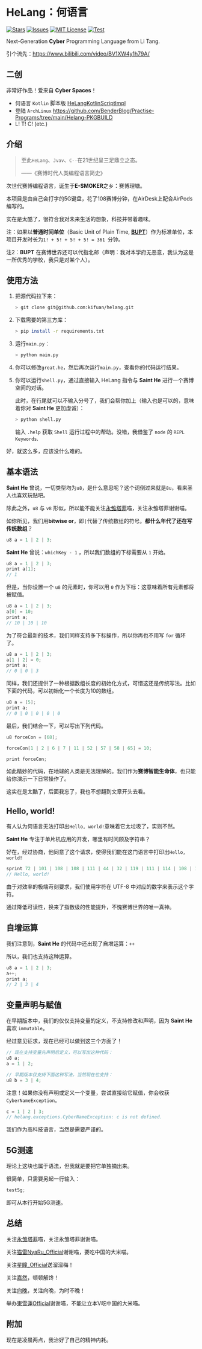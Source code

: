 # HeLang：何语言

<a href="https://github.com/kifuan/helang/stargazers"><img src="https://img.shields.io/github/stars/kifuan/helang.svg" alt="Stars"></a>
<a href="https://github.com/kifuan/helang/issues"><img src="https://img.shields.io/github/issues/kifuan/helang" alt="Issues"></a>
<a href="LICENSE"><img src="https://img.shields.io/github/license/kifuan/helang" alt="MIT License"></a>
<a href="https://github.com/kifuan/helang/actions/workflows/tests.yml"><img src="https://github.com/kifuan/helang/actions/workflows/tests.yml/badge.svg" alt="Test"></a>


Next-Generation **Cyber** Programming Language from Li Tang.

引个流先：https://www.bilibili.com/video/BV1XW4y1h79A/

## 二创

非常好作品！爱来自 **Cyber Spaces**！

+ 何语言 `Kotlin` 脚本版 [HeLangKotlinScriptImpl](https://github.com/shaokeyibb/HeLangKotlinScriptImpl)
+ 登陆 `ArchLinux` https://github.com/BenderBlog/Practise-Programs/tree/main/Helang-PKGBUILD
+ L! T! C! (etc.)

## 介绍

> 至此`HeLang`、`Jvav`、`C--`在21世纪呈三足鼎立之态。
> 
> ——《赛博时代人类编程语言简史》

次世代赛博编程语言，诞生于**E-SMOKER**之乡：赛博理塘。

本项目是由自己会打字的5G键盘，花了108赛博分钟，在AirDesk上配合AirPods编写的。

实在是太酷了，很符合我对未来生活的想象，科技并带着趣味。

注：如果以**普通时间单位**（Basic Unit of Plain Time, [**BUPT**](https://baike.baidu.com/item/%E5%8C%97%E4%BA%AC%E9%82%AE%E7%94%B5%E5%A4%A7%E5%AD%A6/139535?from=kg)）作为标准单位，本项目开发时长为`1! + 5! + 5! + 5! = 361 `分钟。

注2：**BUPT** 在赛博世界还可以代指北邮（声明：我对本学府无恶意，我认为这是一所优秀的学校，我只是对某个人）。

## 使用方法

1. 把源代码拉下来：

   ```bash
   > git clone git@github.com:kifuan/helang.git
   ```

2. 下载需要的第三方库：

   ```bash
   > pip install -r requirements.txt
   ```

3. 运行`main.py`：

   ```bash
   > python main.py
   ```

4. 你可以修改`great.he`，然后再次运行`main.py`，查看你的代码运行结果。

5. 你可以运行`shell.py`，通过直接输入 HeLang 指令与 **Saint He** 进行一个赛博空间的对话。
   
   此时，在行尾就可以不输入分号了，我们会帮你加上（输入也是可以的，意味着你对 **Saint He** 更加虔诚）：
   
   ```bash
   > python shell.py
   ```
   
   输入 `.help` 获取 `Shell` 运行过程中的帮助。没错，我借鉴了 `node` 的 `REPL Keywords`.


好，就这么多，应该没什么难的。

## 基本语法

**Saint He** 曾说，一切类型均为`u8`，是什么意思呢？这个词倒过来就是`8u`，看来圣人也喜欢玩贴吧。

除此之外，`u8` 与 `v8` 形似，所以能不能关注[永雏塔菲](https://space.bilibili.com/1265680561)喵，关注永雏塔菲谢谢喵。

如你所见，我们用**bitwise or**，即`|`代替了传统数组的符号。**都什么年代了还在写传统数组**？

```c
u8 a = 1 | 2 | 3;
```

**Saint He** 曾说：`whichKey - 1` ，所以我们数组的下标需要从 `1` 开始。

```c
u8 a = 1 | 2 | 3;
print a[1];
// 1
```

但是，当你设置一个 `u8` 的元素时，你可以用 `0` 作为下标：这意味着所有元素都将被赋值。

```c
u8 a = 1 | 2 | 3;
a[0] = 10;
print a;
// 10 | 10 | 10
```

为了符合最新的技术，我们同样支持多下标操作，所以你再也不用写 `for` 循环了。

```c
u8 a = 1 | 2 | 3;
a[1 | 2] = 0;
print a;
// 0 | 0 | 3
```

同样，我们还提供了一种根据数组长度的初始化方式，可惜这还是传统写法。比如下面的代码，可以初始化一个长度为10的数组。

```c
u8 a = [5];
print a;
// 0 | 0 | 0 | 0 | 0
```

最后，我们结合一下，可以写出下列代码。

```c
u8 forceCon = [68];

forceCon[1 | 2 | 6 | 7 | 11 | 52 | 57 | 58 | 65] = 10;

print forceCon;
```

如此精妙的代码，在地球的人类是无法理解的。我们作为**赛博智能生命体**，也只能给你演示一下日常操作了。

这实在是太酷了，后面我忘了，我也不想翻到文章开头去看。

## Hello, world!

有人认为何语言无法打印出`Hello, world!`意味着它太垃圾了，实则不然。

**Saint He** 专注于单片机应用的开发，哪里有时间顾及字符串？

好在，经过协商，他同意了这个请求，使得我们能在这门语言中打印出`Hello, world!`

```c
sprint 72 | 101 | 108 | 108 | 111 | 44 | 32 | 119 | 111 | 114 | 108 | 100 | 33;
// Hello, world!
```

由于对效率的极端苛刻要求，我们使用字符在 UTF-8 中对应的数字来表示这个字符。

通过降低可读性，换来了指数级的性能提升，不愧赛博世界的唯一真神。

## 自增运算

我们注意到，**Saint He** 的代码中还出现了自增运算：`++`

所以，我们也支持这种运算。

```c
u8 a = 1 | 2 | 3;
a++;
print a;
// 2 | 3 | 4
```

## 变量声明与赋值

在早期版本中，我们的仅仅支持变量的定义，不支持修改和声明，因为 **Saint He** 喜欢 `immutable`。

经过意见征求，现在已经可以做到这三个方面了！

```c
// 现在支持变量先声明后定义，可以写出这种代码：
u8 a;
a = 1 | 2;

// 早期版本仅支持下面这种写法，当然现在也支持：
u8 b = 3 | 4;
```

注意！如果你没有声明或定义一个变量，尝试直接给它赋值，你会收获`CyberNameException`。

```c
c = 1 | 2 | 3;
// helang.exceptions.CyberNameException: c is not defined.
```

我们作为高科技语言，当然是需要严谨的。

## 5G测速

理论上这块也属于语法，但我就是要把它单独摘出来。

很简单，只需要另起一行输入：

```c
test5g;
```

即可从本行开始5G测速。

## 总结

关注[永雏塔菲](https://space.bilibili.com/1265680561)喵，关注永雏塔菲谢谢喵。

关注[猫雷NyaRu_Official](https://space.bilibili.com/697091119)谢谢喵，要吃中国的大米喵。

关注[星瞳_Official](https://space.bilibili.com/401315430)送溜溜梅！

关注[嘉然](https://space.bilibili.com/672328094)，顿顿解馋！ 

关注[向晚](https://space.bilibili.com/672346917)，关注向晚，为时不晚！ 

举办[東雪蓮Official](https://space.bilibili.com/1437582453/)谢谢喵，不能让立本V吃中国的大米喵。

## 附加

现在是凌晨两点，我治好了自己的精神内耗。
